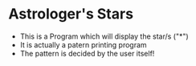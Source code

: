 # Astrologer's Stars
- This is a Program which will display the star/s ("*")
- It is actually a patern printing program
- The pattern is decided by the user itself!

